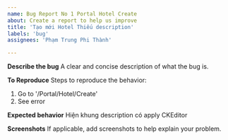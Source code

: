 ```yaml
---
name: Bug Report No 1 Portal Hotel Create
about: Create a report to help us improve
title: 'Tạo mới Hotel Thiếu description'
labels: 'bug'
assignees: 'Phạm Trung Phi Thành'

---
```


**Describe the bug**
A clear and concise description of what the bug is.

**To Reproduce**
Steps to reproduce the behavior:
1. Go to '/Portal/Hotel/Create'
4. See error

**Expected behavior**
Hiện khung description có apply CKEditor

**Screenshots**
If applicable, add screenshots to help explain your problem.